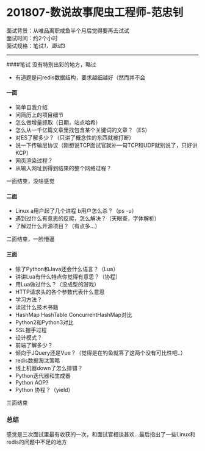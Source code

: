 201807-数说故事爬虫工程师-范忠钊
===
面试背景：从唯品离职咸鱼半个月后觉得要再去试试  
面试时间：约2个小时  
面试规格：笔试*1，面试*3  

---
####笔试
没有特别出彩的地方，略过
- 有道题是问redis数据结构，要求越细越好（然而并不会
#### 一面
- 简单自我介绍
- 问简历上的项目细节
- 怎么做增量抓取（日期，站点哈希）
- 怎么从一千亿篇文章里找包含某个关键词的文章？（ES）
- 对ES了解多少？（只讲了概念性的东西就被打断）
- 说一下传输层协议（刚想说TCP面试官就补一句TCP和UDP就别说了，只好讲KCP）
- 网页渲染过程？
- 从输入网址到得到结果的整个网络过程？

一面结束，没啥感觉

#### 二面
- Linux a用户起了几个进程 b用户怎么杀？（ps -u）
- 遇到过什么有意思的反爬，怎么解决？（天眼查，字体解析）
- 了解过什么开源项目？（有点多...）

二面结束，一脸懵逼

#### 三面
- 除了Python和Java还会什么语言？（Lua）
- 讲讲Lua有什么特点你觉得有意思？（协程）
- 用Lua做过什么？（没成型的游戏）
- HTTP请求头的各个参数代表什么意思
- 学习方法？
- 读过什么技术书籍
- HashMap HashTable ConcurrentHashMap对比
- Python2和Python3对比
- SSL握手过程
- 设计模式？
- 前端了解多少？
- 倾向于JQuery还是Vue？（觉得是在钓鱼就答了这两个没有可比性吧..）
- redis数据淘汰策略
- 线上机器down了怎么排错？
- Python迭代器和生成器
- Python AOP?
- Python 协程？（yield）

三面结束


### 总结
感觉是三次面试里最有收获的一次，和面试官相谈甚欢...最后指出了一些Linux和redis的问题中不足的地方





